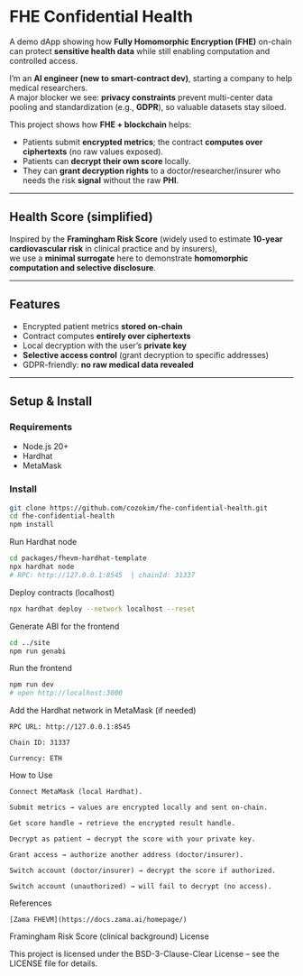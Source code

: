 # FHE Confidential Health

A demo dApp showing how **Fully Homomorphic Encryption (FHE)** on-chain can protect **sensitive health data** while still enabling computation and controlled access.

I’m an **AI engineer (new to smart-contract dev)**, starting a company to help medical researchers.  
A major blocker we see: **privacy constraints** prevent multi-center data pooling and standardization (e.g., **GDPR**), so valuable datasets stay siloed.

This project shows how **FHE + blockchain** helps:
- Patients submit **encrypted metrics**; the contract **computes over ciphertexts** (no raw values exposed).
- Patients can **decrypt their own score** locally.
- They can **grant decryption rights** to a doctor/researcher/insurer who needs the risk **signal** without the raw **PHI**.

---

## Health Score (simplified)

Inspired by the **Framingham Risk Score** (widely used to estimate **10-year cardiovascular risk** in clinical practice and by insurers),  
we use a **minimal surrogate** here to demonstrate **homomorphic computation and selective disclosure**.

---

## Features

- Encrypted patient metrics **stored on-chain**
- Contract computes **entirely over ciphertexts**
- Local decryption with the user’s **private key**
- **Selective access control** (grant decryption to specific addresses)
- GDPR-friendly: **no raw medical data revealed**

---

## Setup & Install

### Requirements
- Node.js 20+
- Hardhat
- MetaMask

### Install
```bash
git clone https://github.com/cozokim/fhe-confidential-health.git
cd fhe-confidential-health
npm install
```

Run Hardhat node
```bash
cd packages/fhevm-hardhat-template
npx hardhat node
# RPC: http://127.0.0.1:8545  | chainId: 31337
```

Deploy contracts (localhost)
```bash
npx hardhat deploy --network localhost --reset
```
Generate ABI for the frontend
```bash
cd ../site
npm run genabi
```

Run the frontend
```bash
npm run dev
# open http://localhost:3000
```

Add the Hardhat network in MetaMask (if needed)

    RPC URL: http://127.0.0.1:8545

    Chain ID: 31337

    Currency: ETH

How to Use

    Connect MetaMask (local Hardhat).

    Submit metrics → values are encrypted locally and sent on-chain.

    Get score handle → retrieve the encrypted result handle.

    Decrypt as patient → decrypt the score with your private key.

    Grant access → authorize another address (doctor/insurer).

    Switch account (doctor/insurer) → decrypt the score if authorized.

    Switch account (unauthorized) → will fail to decrypt (no access).

References

    [Zama FHEVM](https://docs.zama.ai/homepage/)

Framingham Risk Score (clinical background)
License

This project is licensed under the BSD-3-Clause-Clear License – see the LICENSE file for details.
